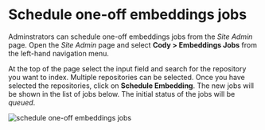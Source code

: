 # Schedule one-off embeddings jobs

Adminstrators can schedule one-off embeddings jobs from the _Site Admin_ page. Open the _Site Admin_ page and select **Cody > Embeddings Jobs** from the left-hand navigation menu.

At the top of the page select the input field and search for the repository you want to index. Multiple repositories can be selected. Once you have selected the repositories, click on **Schedule Embedding**. The new jobs will be shown in the list of jobs below. The initial status of the jobs will be _queued_. 

<img src="https://storage.googleapis.com/sourcegraph-assets/docs/images/embeddings/schedule-one-off-jobs.png" class="screenshot" alt="schedule one-off embeddings jobs">
